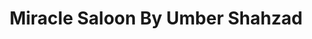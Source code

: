 ---
title: "Miracle Saloon By Umber Shahzad"
url: /karachi/miracle-saloon-by-umber-shahzad/
shop: beauty
---